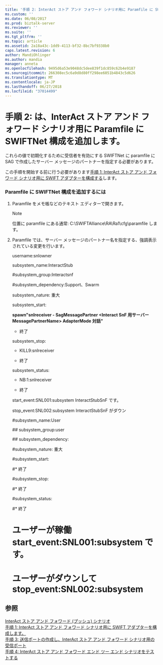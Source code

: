 ```yaml
---
title: '手順 2: InterAct ストア アンド フォワード シナリオ用に Paramfile に SWIFTNet 構成を追加 |Microsoft Docs'
ms.custom: ''
ms.date: 06/08/2017
ms.prod: biztalk-server
ms.reviewer: ''
ms.suite: ''
ms.tgt_pltfrm: ''
ms.topic: article
ms.assetid: 2a18a43c-1dd9-4113-bf32-8bc7bf9338b0
caps.latest.revision: 6
author: MandiOhlinger
ms.author: mandia
manager: anneta
ms.openlocfilehash: 9495d6a53e9048dc5dee839f1dc859c62b4e9187
ms.sourcegitcommit: 266308ec5c6a9d8d80ff298ee6051b4843c5d626
ms.translationtype: MT
ms.contentlocale: ja-JP
ms.lasthandoff: 06/27/2018
ms.locfileid: "37014499"
---
```

# <a name="step-2-add-swiftnet-configuration-to-the-paramfile-for-the-interact-store-and-forward-scenario"></a>手順 2: は、InterAct ストア アンド フォワード シナリオ用に Paramfile に SWIFTNet 構成を追加します。
これらの値で初期化するために受信者を有効にする SWIFTNet に paramfile に SAG で作成したサーバー メッセージのパートナーを指定する必要があります。  
  
 この手順を開始する前に行う必要があります[手順 1: InterAct ストア アンド フォワード シナリオ用に SWIFT アダプターを構成する](../../adapters-and-accelerators/fileact-interact/step-1-configure-the-swift-adapter-for-the-interact-store-and-forward-scenario.md)します。  
  
### <a name="to-add-swiftnet-configuration-to-the-paramfile"></a>Paramfile に SWIFTNet 構成を追加するには  
  
1. Paramfile をメモ帳などのテキスト エディターで開きます。  
  
   > [!NOTE]
   >  位置に paramfile にある通常: C:\SWIFTAlliance\RA\Ra1\cfg\paramfile します。  
  
2. Paramfile では、サーバー メッセージのパートナー名を指定する、強調表示されている変更を行います。  
  
    username:snlowner  
  
    subsystem_name:InteractStub  
  
    \#subsystem_group:Interactsnf  
  
    \#subsystem_dependency:Support、Swarm  
  
    subsystem_nature: 重大  
  
    subsystem_start:  
  
    **spawn"snlreceiver - SagMessagePartner \<Interact SnF 用サーバー MessagePartnerName\> AdapterMode 対話"**  
  
    * 終了  
  
    subsystem_stop:  
  
    * KILL9:snlreceiver  
  
    * 終了  
  
    subsystem_status:  
  
    * NB:1:snlreceiver  
  
    * 終了  
  
    start_event:SNL001:subsystem InteractStubSnF です。  
  
    stop_event:SNL002:subsystem InteractStubSnF がダウン  
  
    \#subsystem_name:User  
  
    \## subsystem_group:user  
  
    \## subsystem_dependency:  
  
    \#subsystem_nature: 重大  
  
    \#subsystem_start:  
  
    \#* 終了  
  
    \#subsystem_stop:  
  
    \#* 終了  
  
    \#subsystem_status:  
  
    \#* 終了  
  
    # <a name="starteventsnl001subsystem-user-is-up"></a>ユーザーが稼働 start_event:SNL001:subsystem です。  
  
    # <a name="stopeventsnl002subsystem-user-is-down"></a>ユーザーがダウンして stop_event:SNL002:subsystem  
  
## <a name="see-also"></a>参照  
 [InterAct ストア アンド フォワード (プッシュ) シナリオ](../../adapters-and-accelerators/fileact-interact/interact-store-and-forward-push-scenario.md)   
 [手順 1: InterAct ストア アンド フォワード シナリオ用に SWIFT アダプターを構成します。](../../adapters-and-accelerators/fileact-interact/step-1-configure-the-swift-adapter-for-the-interact-store-and-forward-scenario.md)   
 [手順 3: 送信ポートの作成し、InterAct ストア アンド フォワード シナリオ用の受信ポート](../../adapters-and-accelerators/fileact-interact/step-3-create-send-and-receive-ports-for-interact-store-and-forward-scenario.md)   
 [手順 4: InterAct ストア アンド フォワード エンド ツー エンド シナリオをテストする](../../adapters-and-accelerators/fileact-interact/step-4-test-the-interact-store-and-forward-end-to-end-scenario.md)